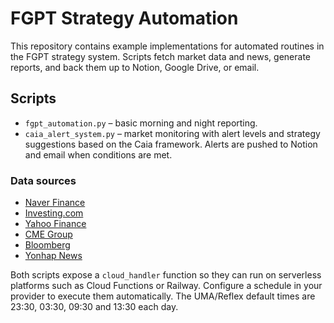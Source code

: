# FGPT Strategy Automation

This repository contains example implementations for automated routines in the FGPT strategy system. Scripts fetch market data and news, generate reports, and back them up to Notion, Google Drive, or email.

## Scripts

- `fgpt_automation.py` – basic morning and night reporting.
- `caia_alert_system.py` – market monitoring with alert levels and strategy suggestions based on the Caia framework. Alerts are pushed to Notion and email when conditions are met.

### Data sources

- [Naver Finance](https://finance.naver.com)
- [Investing.com](https://www.investing.com)
- [Yahoo Finance](https://finance.yahoo.com)
- [CME Group](https://www.cmegroup.com)
- [Bloomberg](https://www.bloomberg.com)
- [Yonhap News](https://www.yna.co.kr)

Both scripts expose a `cloud_handler` function so they can run on serverless platforms such as Cloud Functions or Railway. Configure a schedule in your provider to execute them automatically. The UMA/Reflex default times are 23:30, 03:30, 09:30 and 13:30 each day.
